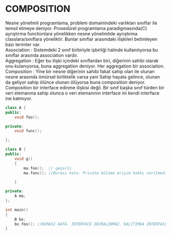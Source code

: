 # COMPOSITION
Nesne yönelimli programlama, problem domainindeki varlıkları sınıflar ile temsil etmeye deniyor.
Prosedürel programlama paradigmasında(C) ayrıştırma functionlara yönelikken nesne yönelimlide ayrıştırma classlara/sınıflara yöneliktir. 
Bunlar sınıflar arasındaki ilişkileri betimleyen bazı terimler var.  
Association : Sistemdeki 2 sınıf birbiriyle işbirliği halinde kullanılıyorsa bu sınıflar arasında association vardır.  
Aggregation : Eğer bu ilişki içindeki sınıflardan biri, diğerinin sahibi olarak onu kulanıyorsa, buna aggregation deniyor. 
Her aggregation bir association.  
Composition : Yine bir nesne diğerinin sahibi fakat sahip olan ile olunan nesne arasında ömürsel birliktelik varsa yani Sahip hayata gelince, 
olunan da geliyor sahip ölünce olunan ölüyorsa buna composition deniyor. Composition bir interface edinme ilişkisi değil. Bir sınıf başka sınıf türden 
bir veri elemanına sahip olunca o veri elemanının interface ini kendi interface ine katmıyor.
```cpp
class A {
public:
    void foo();

private:
    void func();

};

class B {
public:
    void g()
    {
        ma.foo();  // geçerli
        ma.func(); //Burası hata. Private bölüme erişim hakkı verilmedi

    }

private:
    A ma;
};

int main()
{
    B bx;
    bx.foo(); //BURASI HATA. İNTERFACE DEVRALINMAZ. KALITIMDA INTERFACE DEVRALINIR.
}
```
